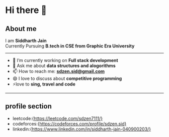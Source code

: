 # **Hi there 👋**
## About me
I am **Siddharth Jain**<br/>
Currently Pursuing **B.tech in CSE from Graphic Era University**
___
- 🔭 I’m currently working on **Full stack development**
- 💬 Ask me about **data structures and alogorithms**
- 📫 How to reach me: **sdzen.sid@gmail.com**
- 😄 I love to discuss about **competitive programming**
- ⚡love to **sing, travel and code**
___
## profile section<br/>
- leetcode:{https://leetcode.com/sdzen7111/}
- codeforces:{https://codeforces.com/profile/sdzen.sid}
- linkedin:{https://www.linkedin.com/in/siddharth-jain-040900203/}
